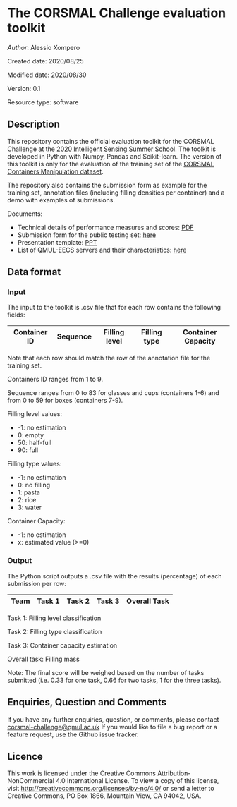 # The CORSMAL Challenge evaluation toolkit

*Author*: Alessio Xompero

Created date: 2020/08/25

Modified date: 2020/08/30

Version: 0.1

Resource type: software

## Description

This repository contains the official evaluation toolkit for the CORSMAL Challenge 
at the [2020 Intelligent Sensing Summer School](http://cis.eecs.qmul.ac.uk/school2020.html).
The toolkit is developed in Python with Numpy, Pandas and Scikit-learn.
The version of this toolkit is only for the evaluation of the training set of the
[CORSMAL Containers Manipulation dataset](http://corsmal.eecs.qmul.ac.uk/containers_manip.html).

The repository also contains the submission form as example for the training set,
annotation files (including filling densities per container) and a demo with examples of submissions.

Documents:
* Technical details of performance measures and scores: [PDF](docs/2020_CORSMAL_Challenge_PerformanceScores.pdf)
* Submission form for the public testing set: [here](docs/submission_form_pub_test.csv)
* Presentation template: [PPT](docs/2020.09.04_Presentation_Template.pptx)
* List of QMUL-EECS servers and their characteristics: [here](docs/QMUL_EECS_Teaching_Servers_List.csv)

## Data format

### Input

The input to the toolkit is .csv file that for each row contains the following
fields:

| Container ID | Sequence | Filling level | Filling type | Container Capacity |
|--------------|----------|---------------|--------------|--------------------|

Note that each row should match the row of the annotation file for the training set.

Containers ID ranges from 1 to 9.

Sequence ranges from 0 to 83 for glasses and cups (containers 1-6) and from 0 to 59
for boxes (containers 7-9).

Filling level values:
* -1: no estimation
*  0: empty
* 50: half-full
* 90: full

Filling type values:
* -1: no estimation
*  0: no filling
*  1: pasta
*  2: rice
*  3: water

Container Capacity:
* -1: no estimation
*  x: estimated value (>=0)

### Output

The Python script outputs a .csv file with the results (percentage) of each submission per row: 

| Team | Task 1 | Task 2 | Task 3 | Overall Task |
|------|--------|--------|--------|--------------|


Task 1: Filling level classification

Task 2: Filling type classification

Task 3: Container capacity estimation

Overall task: Filling mass 


Note: The  final score will be weighed based on the number of tasks submitted 
(i.e. 0.33 for one task, 0.66 for two tasks, 1 for the three tasks).

## Enquiries, Question and Comments

If you have any further enquiries, question, or comments, please contact 
corsmal-challenge@qmul.ac.uk If you would like to 
file a bug report or a feature request, use the Github issue tracker. 


## Licence

This work is licensed under the Creative Commons Attribution-NonCommercial 4.0 
International License. To view a copy of this license, visit 
http://creativecommons.org/licenses/by-nc/4.0/ or send a letter to 
Creative Commons, PO Box 1866, Mountain View, CA 94042, USA.

